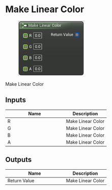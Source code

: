 # Make Linear Color

<div align="left" data-full-width="false"><figure><img src="../../../../.gitbook/assets/make_linear_color.png" alt=""><figcaption></figcaption></figure></div>

Make Linear Color

## Inputs

<table><thead><tr><th width="170">Name</th><th>Description</th></tr></thead><tbody><tr><td>R</td><td>Make Linear Color</td></tr><tr><td>G</td><td>Make Linear Color</td></tr><tr><td>B</td><td>Make Linear Color</td></tr><tr><td>A</td><td>Make Linear Color</td></tr></tbody></table>

## Outputs

<table><thead><tr><th width="170">Name</th><th>Description</th></tr></thead><tbody><tr><td>Return Value</td><td>Make Linear Color</td></tr></tbody></table>
